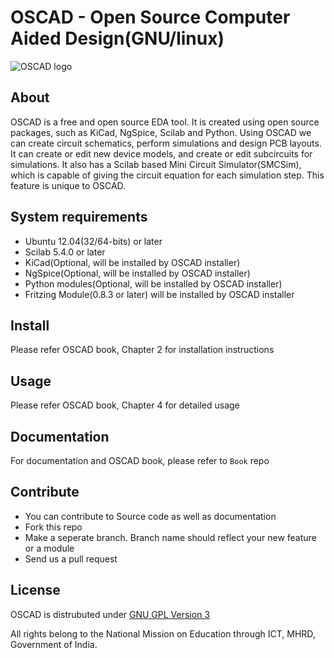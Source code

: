 # OSCAD - Open Source Computer Aided Design(GNU/linux)

![OSCAD
 logo](https://github.com/Oscad/Oscad-installer-linux/blob/master/OSCAD/images/logo.png "OSCAD logo")

## About

OSCAD is a free and open source EDA tool. It is created using open
source packages, such as KiCad, NgSpice, Scilab and Python. Using
OSCAD we can create circuit schematics, perform simulations and design
PCB layouts. It can create or edit new device models, and create or
edit subcircuits for simulations. It also has a Scilab based Mini
Circuit Simulator(SMCSim), which is capable of giving the circuit
equation for each simulation step. This feature is unique to OSCAD.


## System requirements

* Ubuntu 12.04(32/64-bits) or later
* Scilab 5.4.0 or later
* KiCad(Optional, will be installed by OSCAD installer)
* NgSpice(Optional, will be installed by OSCAD  installer)
* Python modules(Optional, will be installed by OSCAD installer)
* Fritzing Module(0.8.3 or later) will be installed by OSCAD installer

## Install

Please refer OSCAD book, Chapter 2 for installation instructions


## Usage

Please refer OSCAD book, Chapter 4 for detailed usage


## Documentation

For documentation and OSCAD book, please refer to `Book` repo


## Contribute

* You can contribute to Source code as well as documentation
* Fork this repo
* Make a seperate branch. Branch name should reflect your new feature
  or a module
* Send us a pull request


## License

OSCAD is distrubuted under
[GNU GPL Version 3](http://www.gnu.org/licenses/gpl-3.0.txt)

All rights belong to the National Mission on Education through ICT,
MHRD, Government of India.

